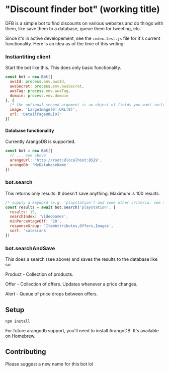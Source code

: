 # "Discount finder bot" (working title)

DFB is a simple bot to find discounts on various websites and do things with them, like save them to a database, queue them for tweeting, etc.

Since it's in active developement, see the `index.test.js` file for it's current functionality. Here is an idea as of the time of this writing:

### Instiantiting client

Start the bot like this. This does only basic functionality.

```js
const bot = new Bot({
  awsId: process.env.awsId,
  awsSecret: process.env.awsSecret,
  awsTag: process.env.awsTag,
  domain: process.env.domain
}, {
  /* the optional second argument is an object of fields you want included. there are many defaults already, like price, prime eligibility, etc */
  image: 'LargeImage[0].URL[0]',
  url: 'DetailPageURL[0]'
})
```

#### Database functionality

Currently ArangoDB is supported.

```js
const bot = new Bot({
  // ... see above
  arangoUrl: 'http://root:@localhost:8529',
  arangoDb: 'MyDatabaseName'
})
```

### bot.search

This returns only results. It doesn't save anything. Maximum is 100 results.

```js
/* supply a keyword (e.g. 'playstation') and some other criteria. see t3chnoboy/amazon-product-api for further documentation. */
const results = await bot.search('playstation', {
  results: 15,
  searchIndex: 'VideoGames',
  minPercentageOff: '20',
  responseGroup: 'ItemAttributes,Offers,Images',
  sort: 'salesrank'
})
```

### bot.searchAndSave

This does a search (see above) and saves the results to the database like so:

Product - Collection of products.

Offer - Collection of offers. Updates whenever a price changes.

Alert - Queue of price drops between offers.

## Setup

```
npm install
```

For future arangodb support, you'll need to install ArangoDB. It's available on Homebrew.

## Contributing

Please suggest a new name for this bot lol
